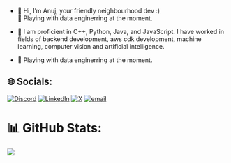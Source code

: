 - 👋 Hi, I’m Anuj, your friendly neighbourhood dev :) <br>🌱 Playing with data enginerring at the moment.

- 👀 I am proficient in C++, Python, Java, and JavaScript. I have worked in fields of backend development, aws cdk development, machine learning, computer vision and artificial intelligence.

- 🌱 Playing with data enginerring at the moment.

## 🌐 Socials:
[![Discord](https://img.shields.io/badge/Discord-%237289DA.svg?logo=discord&logoColor=white)](https://discord.gg/ashes47) [![LinkedIn](https://img.shields.io/badge/LinkedIn-%230077B5.svg?logo=linkedin&logoColor=white)](https://linkedin.com/in/anuj47) [![X](https://img.shields.io/badge/X-black.svg?logo=X&logoColor=white)](https://x.com/devanujhere) [![email](https://img.shields.io/badge/Email-D14836?logo=gmail&logoColor=white)](mailto:ashes4799@gmail.com) 
# 📊 GitHub Stats:
![](https://github-readme-stats.vercel.app/api?username=Ashes47&theme=darcula&hide_border=false&include_all_commits=true&count_private=true)<br/>
<!-- ![](https://nirzak-streak-stats.vercel.app/?user=Ashes47&theme=darcula&hide_border=false)<br/> -->
<!--![](https://github-readme-stats.vercel.app/api/top-langs/?username=Ashes47&theme=darcula&hide_border=false&include_all_commits=true&count_private=true&layout=compact) -->
